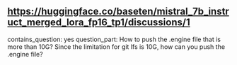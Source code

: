 ## https://huggingface.co/baseten/mistral_7b_instruct_merged_lora_fp16_tp1/discussions/1

contains_question: yes
question_part: How to push the .engine file that is more than 10G? Since the limitation for git lfs is 10G, how can you push the .engine file?